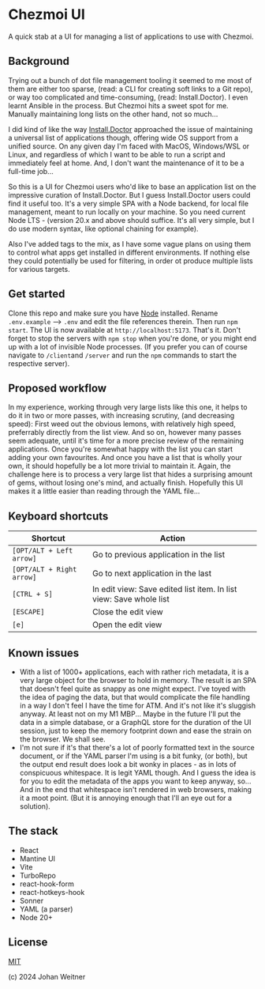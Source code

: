 # Chezmoi UI

A quick stab at a UI for managing a list of applications to use with Chezmoi.

## Background

Trying out a bunch of dot file management tooling it seemed to me most of them are either too sparse, (read: a CLI for creating soft links to a Git repo), or way too complicated and time-consuming, (read: Install.Doctor). I even learnt Ansible in the process. But Chezmoi hits a sweet spot for me. Manually maintaining long lists on the other hand, not so much...

I did kind of like the way [Install.Doctor](https://github.com/megabyte-labs/install.doctor) approached the issue of maintaining a universal list of applications though, offering wide OS support from a unified source. On any given day I'm faced with MacOS, Windows/WSL or Linux, and regardless of which I want to be able to run a script and immediately feel at home. And, I don't want the maintenance of it to be a full-time job...

So this is a UI for Chezmoi users who'd like to base an application list on the impressive curation of Install.Doctor. But I guess Install.Doctor users could find it useful too. It's a very simple SPA with a Node backend, for local file management, meant to run locally on your machine. So you need current Node LTS - (version 20.x and above should suffice. It's all very simple, but I do use modern syntax, like optional chaining for example).

Also I've added tags to the mix, as I have some vague plans on using them to control what apps get installed in different environments. If nothing else they could potentially be used for filtering, in order ot produce multiple lists for various targets.

## Get started

Clone this repo and make sure you have [Node](https://nodejs.org/) installed. Rename `.env.example` --> `.env` and edit the file references therein. Then run `npm start`. The UI is now available at `http://localhost:5173`. That's it. Don't forget to stop the servers with `npm stop` when you're done, or you might end up with a lot of invisible Node processes. (If you prefer you can of course navigate to `/client`and `/server` and run the `npm` commands to start the respective server).

## Proposed workflow
In my experience, working through very large lists like this one, it helps to do it in two or more passes, with increasing scrutiny, (and decreasing speed): First weed out the obvious lemons, with relatively high speed, preferrably directly from the list view. And so on, however many passes seem adequate, until it's time for a more precise review of the remaining applications. Once you're somewhat happy with the list you can start adding your own favourites. And once you have a list that is wholly your own, it should hopefully be a lot more trivial to maintain it. Again, the challenge here is to process a very large list that hides a surprising amount of gems, without losing one's mind, and actually finish. Hopefully this UI makes it a little easier than reading through the YAML file...

## Keyboard shortcuts

| Shortcut                  | Action                                                       |
| ------------------------- | ------------------------------------------------------------ |
| `[OPT/ALT + Left arrow]`  | Go to previous application in the list                       |
| `[OPT/ALT + Right arrow]` | Go to next application in the last                           |
| `[CTRL + S]`              | In edit view: Save edited list item. In list view: Save whole list |
| `[ESCAPE]`                | Close the edit view                                          |
| `[e]`                     | Open the edit view                                           |


## Known issues
- With a list of 1000+ applications, each with rather rich metadata, it is a very large object for the browser to hold in memory. The result is an SPA that doesn't feel quite as snappy as one might expect. I've toyed with the idea of paging the data, but that would complicate the file handling in a way I don't feel I have the time for ATM. And it's not like it's sluggish anyway. At least not on my M1 MBP...  Maybe in the future I'll put the data in a simple database, or a GraphQL store for the duration of the UI session, just to keep the memory footprint down and ease the strain on the browser. We shall see.
- I'm not sure if it's that there's a lot of poorly formatted text in the source document, or if the YAML parser I'm using is a bit funky, (or both), but the output end result does look a bit wonky in places - as in lots of conspicuous whitespace. It is legit YAML though. And I guess the idea is for you to edit the metadata of the apps you want to keep anyway, so... And in the end that whitespace isn't rendered in web browsers, making it a moot point. (But it is annoying enough that I'll an eye out for a solution).

## The stack
- React
- Mantine UI
- Vite
- TurboRepo
- react-hook-form
- react-hotkeys-hook
- Sonner
- YAML (a parser)
- Node 20+


## License

[MIT](https://opensource.org/license/MIT)

(c) 2024 Johan Weitner
